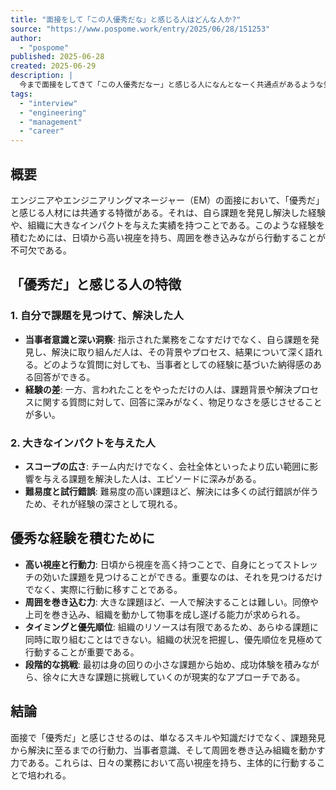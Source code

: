 ```yaml
---
title: "面接をして「この人優秀だな」と感じる人はどんな人か?"
source: "https://www.pospome.work/entry/2025/06/28/151253"
author:
  - "pospome"
published: 2025-06-28
created: 2025-06-29
description: |
  今まで面接をしてきて「この人優秀だなー」と感じる人になんとなーく共通点があるような気がしたので、それを書いてみようと思った。
tags:
  - "interview"
  - "engineering"
  - "management"
  - "career"
---
```


## 概要

エンジニアやエンジニアリングマネージャー（EM）の面接において、「優秀だ」と感じる人材には共通する特徴がある。それは、自ら課題を発見し解決した経験や、組織に大きなインパクトを与えた実績を持つことである。このような経験を積むためには、日頃から高い視座を持ち、周囲を巻き込みながら行動することが不可欠である。

## 「優秀だ」と感じる人の特徴

### 1. 自分で課題を見つけて、解決した人

- **当事者意識と深い洞察**: 指示された業務をこなすだけでなく、自ら課題を発見し、解決に取り組んだ人は、その背景やプロセス、結果について深く語れる。どのような質問に対しても、当事者としての経験に基づいた納得感のある回答ができる。
- **経験の差**: 一方、言われたことをやっただけの人は、課題背景や解決プロセスに関する質問に対して、回答に深みがなく、物足りなさを感じさせることが多い。

### 2. 大きなインパクトを与えた人

- **スコープの広さ**: チーム内だけでなく、会社全体といったより広い範囲に影響を与える課題を解決した人は、エピソードに深みがある。
- **難易度と試行錯誤**: 難易度の高い課題ほど、解決には多くの試行錯誤が伴うため、それが経験の深さとして現れる。

## 優秀な経験を積むために

- **高い視座と行動力**: 日頃から視座を高く持つことで、自身にとってストレッチの効いた課題を見つけることができる。重要なのは、それを見つけるだけでなく、実際に行動に移すことである。
- **周囲を巻き込む力**: 大きな課題ほど、一人で解決することは難しい。同僚や上司を巻き込み、組織を動かして物事を成し遂げる能力が求められる。
- **タイミングと優先順位**: 組織のリソースは有限であるため、あらゆる課題に同時に取り組むことはできない。組織の状況を把握し、優先順位を見極めて行動することが重要である。
- **段階的な挑戦**: 最初は身の回りの小さな課題から始め、成功体験を積みながら、徐々に大きな課題に挑戦していくのが現実的なアプローチである。

## 結論

面接で「優秀だ」と感じさせるのは、単なるスキルや知識だけでなく、課題発見から解決に至るまでの行動力、当事者意識、そして周囲を巻き込み組織を動かす力である。これらは、日々の業務において高い視座を持ち、主体的に行動することで培われる。
